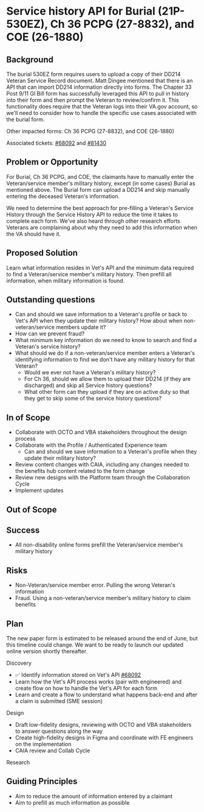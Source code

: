 
# Service history API for Burial (21P-530EZ), Ch 36 PCPG (27-8832), and COE (26-1880)

## Background

The burial 530EZ form requires users to upload a copy of their DD214 Veteran Service Record document. Matt Dingee mentioned that there is an API that can import DD214 information directly into forms. The Chapter 33 Post 9/11 GI Bill form has successfully leveraged this API to pull in history into their form and then prompt the Veteran to review/confirm it. This functionality does require that the Veteran logs into their VA.gov account, so we'll need to consider how to handle the specific use cases associated with the burial form.

Other impacted forms: Ch 36 PCPG (27-8832), and COE (26-1880) 

Associated tickets: [#68092](https://github.com/department-of-veterans-affairs/va.gov-team/issues/68092) and [#81430](https://github.com/orgs/department-of-veterans-affairs/projects/1237/views/1?sliceBy%5BcolumnId%5D=Assignees&sliceBy%5Bvalue%5D=fiorella-io&pane=issue&itemId=62886109)


## Problem or Opportunity
For Burial, Ch 36 PCPG, and COE, the claimants have to manually enter the Veteran/service member's military history, except (in some cases) Burial as mentioned above. The Burial form can upload a DD214 and skip manually entering the deceased Veteran's information. 

We need to determine the best approach for pre-filling a Veteran's Service History through the Service History API to reduce the time it takes to complete each form. 
We've also heard through other research efforts Veterans are complaining about why they need to add this information when the VA should have it. 

## Proposed Solution

Learn what information resides in Vet's API and the minimum data required to find a Veteran/service member's military history. Then prefill all information, when military information is found. 

## Outstanding questions
- Can and should we save information to a Veteran's profile or back to Vet's API when they update their military history? How about when non-veteran/service members update it?
- How can we prevent fraud?
- What minimum key information do we need to know to search and find a Veteran's service history?
- What should we do if a non-veteran/service member enters a Veteran's identifying information to find we don't have any military history for that Veteran?
     - Would we ever not have a Veteran's military history?
     - For Ch 36, should we allow them to upload their DD214 (if they are discharged) and skip all Service history questions?
     - What other form can they upload if they are on active duty so that they get to skip some of the service history questions?

## In of Scope
- Collaborate with OCTO and VBA stakeholders throughout the design process
- Collaborate with the Profile / Authenticated Experience team
     - Can and should we save information to a Veteran's profile when they update their military history?
- Review content changes with CAIA, including any changes needed to the benefits hub content related to the form change
- Review new designs with the Platform team through the Collaboration Cycle
- Implement updates

  
## Out of Scope


## Success
- All non-disability online forms prefill the Veteran/service member's military history
  
## Risks
- Non-Veteran/service member error. Pulling the wrong Veteran's information
- Fraud. Using a non-veteran/service member's military history to claim benefits

## Plan

The new paper form is estimated to be released around the end of June, but this timeline could change. We want to be ready to launch our updated online version shortly thereafter.

Discovery 
- ✅ Identify information stored on Vet's API [#68092](https://github.com/department-of-veterans-affairs/va.gov-team/issues/68092)
- Learn how the Vet's API process works (pair with engineered) and create flow on how to handle the Vet's API for each form
- Learn and create a flow to understand what happens back-end and after a claim is submitted (SME session)

Design

- Draft low-fidelity designs, reviewing with OCTO and VBA stakeholders to answer questions along the way
- Create high-fidelity designs in Figma and coordinate with FE engineers on the implementation
- CAIA review and Collab Cycle

Research


## Guiding Principles

- Aim to reduce the amount of information entered by a claimant
- Aim to prefill as much information as possible

